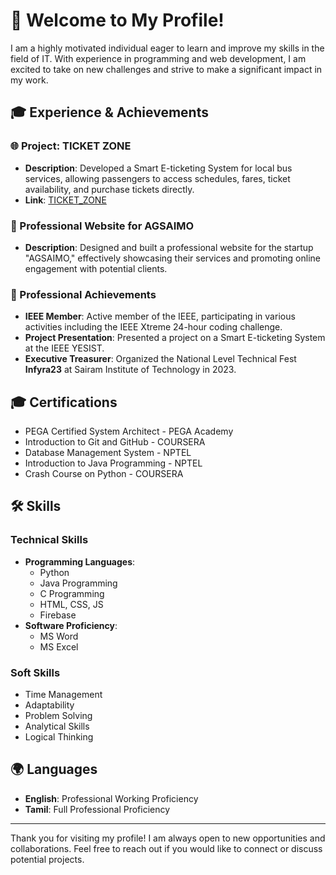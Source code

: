 # 👋 Welcome to My Profile!

I am a highly motivated individual eager to learn and improve my skills in the field of IT. With experience in programming and web development, I am excited to take on new challenges and strive to make a significant impact in my work.

## 🎓 Experience & Achievements

### 🌐 Project: TICKET ZONE
- **Description**: Developed a Smart E-ticketing System for local bus services, allowing passengers to access schedules, fares, ticket availability, and purchase tickets directly.
- **Link**: [TICKET_ZONE](https://dinesh4343.github.io/TICKET_ZONE/)

### 💼 Professional Website for AGSAIMO
- **Description**: Designed and built a professional website for the startup "AGSAIMO," effectively showcasing their services and promoting online engagement with potential clients.

### 📜 Professional Achievements
- **IEEE Member**: Active member of the IEEE, participating in various activities including the IEEE Xtreme 24-hour coding challenge. 
- **Project Presentation**: Presented a project on a Smart E-ticketing System at the IEEE YESIST.
- **Executive Treasurer**: Organized the National Level Technical Fest **Infyra23** at Sairam Institute of Technology in 2023.

## 🎓 Certifications
- PEGA Certified System Architect - PEGA Academy
- Introduction to Git and GitHub - COURSERA
- Database Management System - NPTEL
- Introduction to Java Programming - NPTEL
- Crash Course on Python - COURSERA

## 🛠️ Skills
### Technical Skills
- **Programming Languages**: 
  - Python
  - Java Programming
  - C Programming
  - HTML, CSS, JS
  - Firebase
- **Software Proficiency**: 
  - MS Word
  - MS Excel

### Soft Skills
- Time Management
- Adaptability
- Problem Solving
- Analytical Skills
- Logical Thinking

## 🌍 Languages
- **English**: Professional Working Proficiency
- **Tamil**: Full Professional Proficiency

---

Thank you for visiting my profile! I am always open to new opportunities and collaborations. Feel free to reach out if you would like to connect or discuss potential projects.
